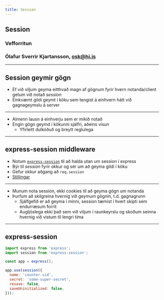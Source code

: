 ```yaml
---
title: Session
---
```


## Session

### Vefforritun

### Ólafur Sverrir Kjartansson, [osk@hi.is](mailto:osk@hi.is)

---

## Session geymir gögn

* Ef við viljum geyma eitthvað magn af gögnum fyrir hvern notanda/client getum við notað _session_
* Einkvæmt gildi geymt í köku sem tengist á einhvern hátt við gagnageymslu á server

***

* Almenn lausn á einhverju sem er mikið notað
* Engin gögn geymd í kökunni sjálfri, aðeins vísun
  * Yfirleitt dulkóðuð og breytt reglulega

***

## express-session middleware

* Notum [`express-session`](https://github.com/expressjs/session) til að halda utan um session í express
* Býr til _session_ fyrir okkur og sér um að geyma gildi í köku
* Gefur okkur aðgang að `req.session`
* [Stillingar](https://github.com/expressjs/session#options)

***

* Munum nota session, ekki cookies til að geyma gögn um notanda
* Þurfum að skilgreina hvernig við geymum gögnin, t.d. gagnagrunn
  * Sjálfgefið er að geyma í minni, session tæmist í hvert skipti sem endurræsum forrit
  * Augljóslega ekki það sem við viljum í raunkeyrslu og skoðum seinna hvernig við vistum til lengri tíma

***

## express-session

<!-- eslint-disable import/no-extraneous-dependencies, import/no-unresolved -->

```javascript
import express from 'express';
import session from 'express-session';

const app = express();

app.use(session({
  name: 'counter.sid',
  secret: 'some-super-secret',
  resave: false,
  saveUninitialized: false,
}));
```
